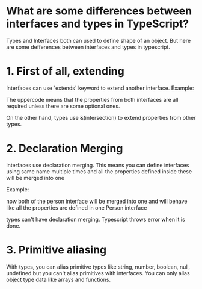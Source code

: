 # What are some differences between interfaces and types in TypeScript?

Types and Interfaces both can used to define shape of an object. But here are some defferences between interfaces and types in typescript.

# 1. First of all, extending

Interfaces can use 'extends' keyword to extend another interface.
Example:

<!--

    interface DigitalInfo{
        email: string;
        contact: string;
    }

    interface Person extends DigitalInfo {
        name: string;
        address: string;
    }
 -->

 The uppercode means that the properties from both interfaces are all required unless there are some optional ones.


 On the other hand, types use &(intersection) to extend properties from other types.

 <!-- 
    type DigitalInfo = {
        email: string;
        contact: string;
    }

    type BasicInfo = {
        name: string;
        address: string;
    }

    type Person = BasicInfo & Digital Info

  -->


# 2. Declaration Merging

interfaces use declaration merging. This means you can define interfaces using same name multiple times and all the properties defined inside these will be merged into one

Example:

<!-- 

    interface Person {
        name: string;
        age: number;
        address: string;
    }

    interface Person {
        email: string;
        contact: string
    }

 -->

 now both of the person interface will be merged into one and will behave like all the properties are defined in one Person interface

 <!-- 
    
    interface Person {
        name: string;
        age: number;
        address: string;
        email: string;
        contact: string;
    }

  -->


  types can't have declaration merging. Typescript throws error when it is done.

  <!-- 
    type Person = {
        name: string;
        age: number;
        address: string;
    }

    type Person = {
        email: string;
        contact: string;
        // Error
    }
   -->


# 3. Primitive aliasing

With types, you can alias primitive types like string, number, boolean, null, undefined but you can't alias primitives with interfaces. You can only alias object type data like arrays and functions.

<!-- 
    type name = string;
    type age = number;
    type isAdmin = true;
 -->


 